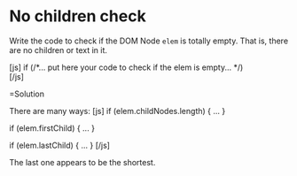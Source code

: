 
# No children check 

Write the code to check if the DOM Node `elem` is totally empty. That is, there are no children or text in it.

[js]
if (/*... put here your code to check if the elem is empty... */)  
[/js]

=Solution

There are many ways:
[js]
if (elem.childNodes.length) { ... }

if (elem.firstChild) { ... }

if (elem.lastChild) { ... }
[/js]

The last one appears to be the shortest.



